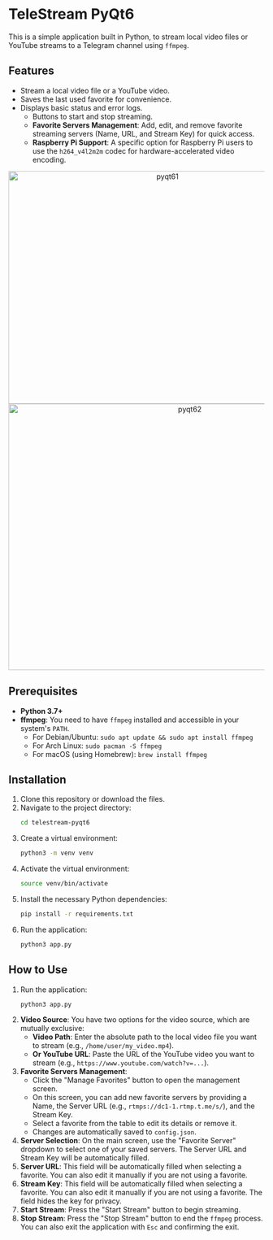 # TeleStream PyQt6

This is a simple application built in Python, to stream local video files or YouTube streams to a Telegram channel using `ffmpeg`.

## Features

-   Stream a local video file or a YouTube video.
-   Saves the last used favorite for convenience.
-   Displays basic status and error logs.
    -   Buttons to start and stop streaming.
    -   **Favorite Servers Management**: Add, edit, and remove favorite streaming servers (Name, URL, and Stream Key) for quick access.
    -   **Raspberry Pi Support**: A specific option for Raspberry Pi users to use the `h264_v4l2m2m` codec for hardware-accelerated video encoding.
<p align="center">
<img width="610" height="458" alt="pyqt61" src="https://github.com/user-attachments/assets/d724fa4a-a83e-45e5-b842-9161b8eaede0" />

<img width="698" height="524" alt="pyqt62" src="https://github.com/user-attachments/assets/b30dd60d-c7ce-451d-8c44-97ad816b420f" />
</p>

## Prerequisites

-   **Python 3.7+**
-   **ffmpeg**: You need to have `ffmpeg` installed and accessible in your system's `PATH`.
    -   For Debian/Ubuntu: `sudo apt update && sudo apt install ffmpeg`
    -   For Arch Linux: `sudo pacman -S ffmpeg`
    -   For macOS (using Homebrew): `brew install ffmpeg`

## Installation

1.  Clone this repository or download the files.
2.  Navigate to the project directory:
    ```bash
    cd telestream-pyqt6
    ```
3.  Create a virtual environment:
    ```bash
    python3 -m venv venv
    ```
4.  Activate the virtual environment:
    ```bash
    source venv/bin/activate
    ```
5.  Install the necessary Python dependencies:
    ```bash
    pip install -r requirements.txt
    ```
6.  Run the application:
    ```bash
    python3 app.py
    ```

## How to Use

1.  Run the application:
    ```bash
    python3 app.py
    ```
2.  **Video Source**: You have two options for the video source, which are mutually exclusive:
    *   **Video Path**: Enter the absolute path to the local video file you want to stream (e.g., `/home/user/my_video.mp4`).
    *   **Or YouTube URL**: Paste the URL of the YouTube video you want to stream (e.g., `https://www.youtube.com/watch?v=...`).
3.  **Favorite Servers Management**:
    *   Click the "Manage Favorites" button to open the management screen.
    *   On this screen, you can add new favorite servers by providing a Name, the Server URL (e.g., `rtmps://dc1-1.rtmp.t.me/s/`), and the Stream Key.
    *   Select a favorite from the table to edit its details or remove it.
    *   Changes are automatically saved to `config.json`.
4.  **Server Selection**: On the main screen, use the "Favorite Server" dropdown to select one of your saved servers. The Server URL and Stream Key will be automatically filled.
5.  **Server URL**: This field will be automatically filled when selecting a favorite. You can also edit it manually if you are not using a favorite.
6.  **Stream Key**: This field will be automatically filled when selecting a favorite. You can also edit it manually if you are not using a favorite. The field hides the key for privacy.
7.  **Start Stream**: Press the "Start Stream" button to begin streaming.
8.  **Stop Stream**: Press the "Stop Stream" button to end the `ffmpeg` process. You can also exit the application with `Esc` and confirming the exit.
